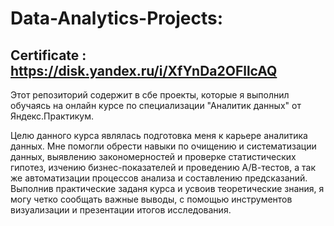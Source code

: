 # Data-Analytics-Projects:

## Certificate : https://disk.yandex.ru/i/XfYnDa2OFllcAQ

Этот репозиторий содержит в сбе проекты, которые я выполнил обучаясь на онлайн курсе по специализации "Аналитик данных" от Яндекс.Практикум.

Целю данного курса являлась подготовка меня к карьере аналитика данных. Мне помогли обрести навыки по очищению и систематизации данных, выявлению закономерностей и проверке статистических гипотез, изчению  бизнес-показателей и проведению А/В-тестов, а так же автоматизации процессов анализа и составлению предсказаний. Выполнив практические заданя курса и усвоив теоретические знания, я могу четко сообщать важные выводы, с помощью инструментов визуализации и презентации итогов исследования. 
